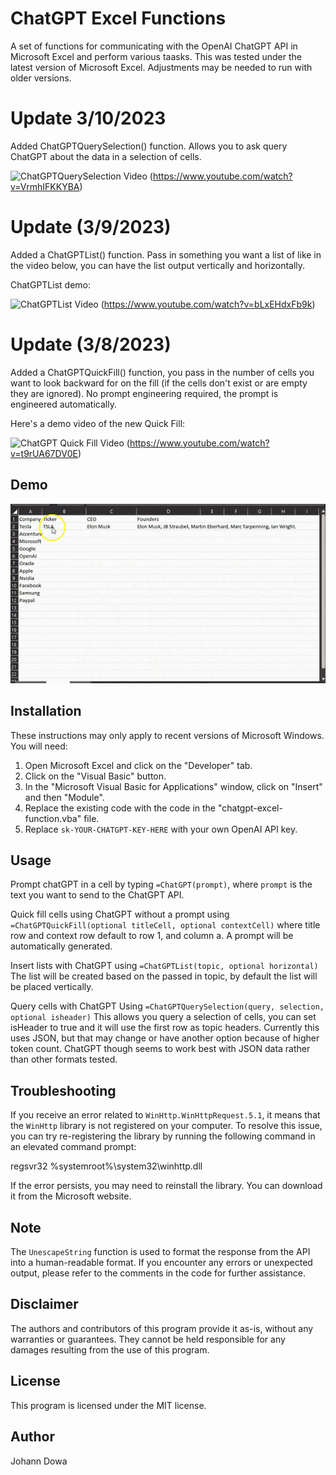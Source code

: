 # ChatGPT Excel Functions

A set of functions for communicating with the OpenAI ChatGPT API in Microsoft Excel and perform various taasks. This was tested under the latest version of Microsoft Excel. Adjustments may be needed to run with older versions.

# Update 3/10/2023

Added ChatGPTQuerySelection() function.  Allows you to ask query ChatGPT about the data in a selection of cells.

![ChatGPTQuerySelection Video](https://img.youtube.com/vi/VrmhIFKKYBA/0.jpg)
(https://www.youtube.com/watch?v=VrmhIFKKYBA)

# Update (3/9/2023)

Added a ChatGPTList() function.  Pass in something you want a list of like in the video below, you can have the list output vertically and horizontally.

ChatGPTList demo:

![ChatGPTList Video](https://img.youtube.com/vi/bLxEHdxFb9k/0.jpg)
(https://www.youtube.com/watch?v=bLxEHdxFb9k)

# Update (3/8/2023)

Added a ChatGPTQuickFill() function, you pass in the number of cells you want to look backward for on the fill (if the cells don't exist or are empty they are ignored).  No prompt engineering required, the prompt is engineered automatically.  

Here's a demo video of the new Quick Fill:

![ChatGPT Quick Fill Video](https://img.youtube.com/vi/t9rUA67DV0E/0.jpg)
(https://www.youtube.com/watch?v=t9rUA67DV0E)

## Demo

![ChatGPT In Excel Demo](demo.gif)

## Installation

These instructions may only apply to recent versions of Microsoft Windows. You will need:

1. Open Microsoft Excel and click on the "Developer" tab.
2. Click on the "Visual Basic" button.
3. In the "Microsoft Visual Basic for Applications" window, click on "Insert" and then "Module".
4. Replace the existing code with the code in the "chatgpt-excel-function.vba" file.
5. Replace `sk-YOUR-CHATGPT-KEY-HERE` with your own OpenAI API key.

## Usage

Prompt chatGPT in a cell by typing `=ChatGPT(prompt)`, where `prompt` is the text you want to send to the ChatGPT API.

Quick fill cells using ChatGPT without a prompt using `=ChatGPTQuickFill(optional titleCell, optional contextCell)` where title row and context row default to row 1, and column a.  A prompt will be automatically generated.

Insert lists with ChatGPT using `=ChatGPTList(topic, optional horizontal)` The list will be created based on the passed in topic, by default the list will be placed vertically.  

Query cells with ChatGPT Using `=ChatGPTQuerySelection(query, selection, optional isheader)` This allows you query a selection of cells, you can set isHeader to true and it will use the first row as topic headers.  Currently this uses JSON, but that may change or have another option because of higher token count.  ChatGPT though seems to work best with JSON data rather than other formats tested. 

## Troubleshooting

If you receive an error related to `WinHttp.WinHttpRequest.5.1`, it means that the `WinHttp` library is not registered on your computer. To resolve this issue, you can try re-registering the library by running the following command in an elevated command prompt:

regsvr32 %systemroot%\system32\winhttp.dll

If the error persists, you may need to reinstall the library. You can download it from the Microsoft website.

## Note
The `UnescapeString` function is used to format the response from the API into a human-readable format. If you encounter any errors or unexpected output, please refer to the comments in the code for further assistance.

## Disclaimer
The authors and contributors of this program provide it as-is, without any warranties or guarantees. They cannot be held responsible for any damages resulting from the use of this program.

## License
This program is licensed under the MIT license.

## Author
Johann Dowa
